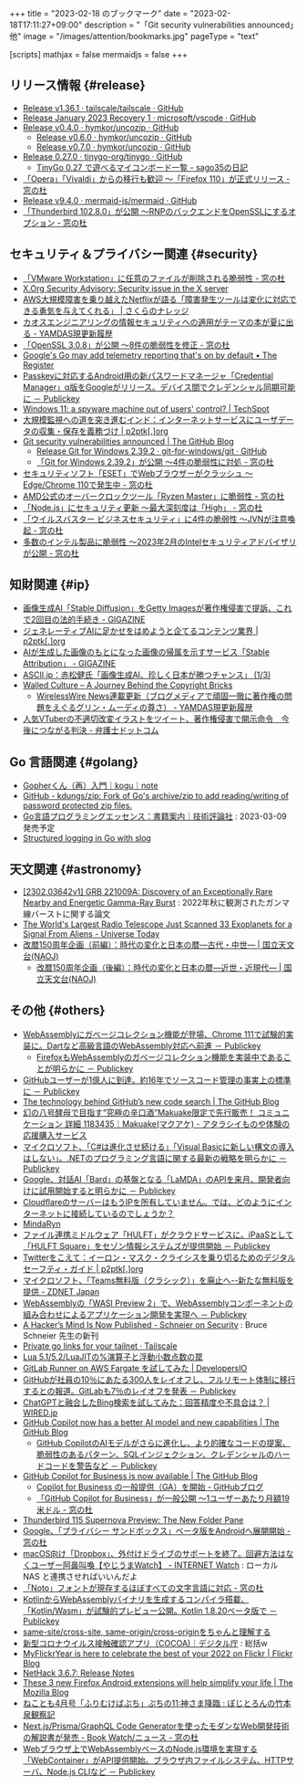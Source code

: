 +++
title = "2023-02-18 のブックマーク"
date =  "2023-02-18T17:11:27+09:00"
description = "「Git security vulnerabilities announced」他"
image = "/images/attention/bookmarks.jpg"
pageType = "text"

[scripts]
  mathjax = false
  mermaidjs = false
+++

## リリース情報 {#release}

- [Release v1.36.1 · tailscale/tailscale · GitHub](https://github.com/tailscale/tailscale/releases/tag/v1.36.1)
- [Release January 2023 Recovery 1 · microsoft/vscode · GitHub](https://github.com/microsoft/vscode/releases/tag/1.75.1)
- [Release v0.4.0 · hymkor/uncozip · GitHub](https://github.com/hymkor/uncozip/releases/tag/v0.4.0)
  - [Release v0.6.0 · hymkor/uncozip · GitHub](https://github.com/hymkor/uncozip/releases/tag/v0.6.0)
  - [Release v0.7.0 · hymkor/uncozip · GitHub](https://github.com/hymkor/uncozip/releases/tag/v0.7.0)
- [Release 0.27.0 · tinygo-org/tinygo · GitHub](https://github.com/tinygo-org/tinygo/releases/tag/v0.27.0)
  - [TinyGo 0.27 で遊べるマイコンボード一覧 - sago35の日記](https://sago35.hatenablog.com/entry/2023/02/13/220248)
- [「Opera」「Vivaldi」からの移行も歓迎 ～「Firefox 110」が正式リリース - 窓の杜](https://forest.watch.impress.co.jp/docs/news/1478676.html)
- [Release v9.4.0 · mermaid-js/mermaid · GitHub](https://github.com/mermaid-js/mermaid/releases/tag/v9.4.0)
- [「Thunderbird 102.8.0」が公開 ～RNPのバックエンドをOpenSSLにするオプション - 窓の杜](https://forest.watch.impress.co.jp/docs/news/1479384.html)

## セキュリティ＆プライバシー関連 {#security}

- [「VMware Workstation」に任意のファイルが削除される脆弱性 - 窓の杜](https://forest.watch.impress.co.jp/docs/news/1476091.html)
- [X.Org Security Advisory: Security issue in the X server](https://lists.x.org/archives/xorg/2023-February/061255.html)
- [AWS大規模障害を乗り越えたNetflixが語る「障害発生ツールは変化に対応できる勇気を与えてくれる」  |  さくらのナレッジ](https://knowledge.sakura.ad.jp/3957/)
- [カオスエンジニアリングの情報セキュリティへの適用がテーマの本が夏に出る - YAMDAS現更新履歴](https://yamdas.hatenablog.com/entry/20230209/security-chaos-engineering)
- [「OpenSSL 3.0.8」が公開 ～8件の脆弱性を修正 - 窓の杜](https://forest.watch.impress.co.jp/docs/news/1477012.html)
- [Google's Go may add telemetry reporting that's on by default • The Register](https://www.theregister.com/2023/02/10/googles_go_programming_language_telemetry_debate/)
- [Passkeyに対応するAndroid用の新パスワードマネージャ「Credential Manager」α版をGoogleがリリース。デバイス間でクレデンシャル同期可能に － Publickey](https://www.publickey1.jp/blog/23/passkeyandroidcredential_managergoogle.html)
- [Windows 11: a spyware machine out of users' control? | TechSpot](https://www.techspot.com/news/97535-windows-11-spyware-machine-out-users-control.html)
- [大規模監視への道を突き進むインド：インターネットサービスにユーザデータの収集・保存を義務づけ | p2ptk[.]org](https://p2ptk.org/freedom-of-speech/4343)
- [Git security vulnerabilities announced | The GitHub Blog](https://github.blog/2023-02-14-git-security-vulnerabilities-announced-3/)
  - [Release Git for Windows 2.39.2 · git-for-windows/git · GitHub](https://github.com/git-for-windows/git/releases/tag/v2.39.2.windows.1)
  - [「Git for Windows 2.39.2」が公開 ～4件の脆弱性に対処 - 窓の杜](https://forest.watch.impress.co.jp/docs/news/1478719.html)
- [セキュリティソフト「ESET」でWebブラウザーがクラッシュ ～Edge/Chrome 110で発生中 - 窓の杜](https://forest.watch.impress.co.jp/docs/news/1478347.html)
- [AMD公式のオーバークロックツール「Ryzen Master」に脆弱性 - 窓の杜](https://forest.watch.impress.co.jp/docs/news/1478819.html)
- [「Node.js」にセキュリティ更新 ～最大深刻度は「High」 - 窓の杜](https://forest.watch.impress.co.jp/docs/news/1479396.html)
- [「ウイルスバスター ビジネスセキュリティ」に4件の脆弱性 ～JVNが注意喚起 - 窓の杜](https://forest.watch.impress.co.jp/docs/news/1479599.html)
- [多数のインテル製品に脆弱性 ～2023年2月のIntelセキュリティアドバイザリが公開 - 窓の杜](https://forest.watch.impress.co.jp/docs/news/1479214.html)

## 知財関連 {#ip}

- [画像生成AI「Stable Diffusion」をGetty Imagesが著作権侵害で提訴、これで2回目の法的手続き - GIGAZINE](https://gigazine.net/news/20230207-getty-sues-stability-ai/)
- [ジェネレーティブAIに足かせをはめようと企てるコンテンツ業界 | p2ptk[.]org](https://p2ptk.org/copyright/4326)
- [AIが生成した画像のもとになった画像の帰属を示すサービス「Stable Attribution」 - GIGAZINE](https://gigazine.net/news/20230206-stable-attribution/)
- [ASCII.jp：赤松健氏「画像生成AI、珍しく日本が勝つチャンス」 (1/3)](https://ascii.jp/elem/000/004/122/4122855/)
- [Walled Culture – A Journey Behind the Copyright Bricks](https://walledculture.org/)
  - [WirelessWire News連載更新（ブログメディアで頑固一徹に著作権の問題をえぐるグリン・ムーディの尊さ） - YAMDAS現更新履歴](https://yamdas.hatenablog.com/entry/20230209/wirelesswire)
- [人気VTuberの不適切改変イラストをツイート、著作権侵害で開示命令　今後につながる判決 - 弁護士ドットコム](https://www.bengo4.com/c_23/n_15646/)

## Go 言語関連 {#golang}

- [Gopherくん（再）入門｜kogu｜note](https://note.com/kogu_dev/n/ndd6c99479901)
- [GitHub - kdungs/zip: Fork of Go's archive/zip to add reading/writing of password protected zip files.](https://github.com/kdungs/zip)
- [Go言語プログラミングエッセンス：書籍案内｜技術評論社](https://gihyo.jp/book/2023/978-4-297-13419-8) : 2023-03-09 発売予定
- [Structured logging in Go with slog](https://mrkaran.dev/posts/structured-logging-in-go-with-slog/)

## 天文関連 {#astronomy}

- [[2302.03642v1] GRB 221009A: Discovery of an Exceptionally Rare Nearby and Energetic Gamma-Ray Burst](/abs/2302.03642) : 2022年秋に観測されたガンマ線バーストに関する論文
- [The World's Largest Radio Telescope Just Scanned 33 Exoplanets for a Signal From Aliens - Universe Today](https://www.universetoday.com/159855/the-worlds-largest-radio-telescope-just-scanned-33-exoplanets-for-a-signal-from-aliens/)
- [改暦150周年企画（前編）：時代の変化と日本の暦―古代・中世― | 国立天文台(NAOJ)](https://www.nao.ac.jp/news/blog/2023/20230217-koyomi.html)
  - [改暦150周年企画（後編）：時代の変化と日本の暦―近世・近現代― | 国立天文台(NAOJ)](https://www.nao.ac.jp/news/blog/2023/20230220-koyomi.html)

## その他 {#others}

- [WebAssemblyにガベージコレクション機能が登場、Chrome 111で試験的実装に。Dartなど高級言語のWebAssembly対応へ前進 － Publickey](https://www.publickey1.jp/blog/23/webassemblychrome_111dartwebassembly.html)
  - [FirefoxもWebAssemblyのガベージコレクション機能を実装中であることが明らかに － Publickey](https://www.publickey1.jp/blog/23/firefoxwebassembly.html)
- [GitHubユーザーが1億人に到達。約16年でソースコード管理の事実上の標準に － Publickey](https://www.publickey1.jp/blog/23/github116.html)
- [The technology behind GitHub’s new code search | The GitHub Blog](https://github.blog/2023-02-06-the-technology-behind-githubs-new-code-search/)
- [幻の八号酵母で目指す“究極の辛口酒”Makuake限定で先行販売！ コミュニケーション 詳細 1183435｜Makuake(マクアケ) - アタラシイものや体験の応援購入サービス](https://www.makuake.com/project/murashige/communication/detail/1183435/)
- [マイクロソフト、「C#は進化させ続ける」「Visual Basicに新しい構文の導入はしない」。.NETのプログラミング言語に関する最新の戦略を明らかに － Publickey](https://www.publickey1.jp/blog/23/cvisual_basicnet.html)
- [Google、対話AI「Bard」の基盤となる「LaMDA」のAPIを来月、開発者向けに試用開始すると明らかに － Publickey](https://www.publickey1.jp/blog/23/googleaibardlamdaapi.html)
- [CloudflareのサーバーはもうIPを所有していません。では、どのようにインターネットに接続しているのでしょうか？](https://blog.cloudflare.com/ja-jp/cloudflare-servers-dont-own-ips-anymore-ja-jp/)
- [MindaRyn](https://mindaryn.com/)
- [ファイル連携ミドルウェア「HULFT」がクラウドサービスに。iPaaSとして「HULFT Square」をセゾン情報システムズが提供開始 － Publickey](https://www.publickey1.jp/blog/23/hulftipaashulft_squre.html)
- [Twitterをこえて：イーロン・マスク・クライシスを乗り切るためのデジタルセーフティ・ガイド | p2ptk[.]org](https://p2ptk.org/privacy/4199)
- [マイクロソフト、「Teams無料版（クラシック）」を廃止へ--新たな無料版を提供 - ZDNET Japan](https://japan.zdnet.com/article/35199810/)
- [WebAssemblyの「WASI Preview 2」で、WebAssemblyコンポーネントの組み合わせによるアプリケーション開発を実現へ － Publickey](https://www.publickey1.jp/blog/23/webassemblywasi_preview_2webassembly.html)
- [A Hacker’s Mind Is Now Published - Schneier on Security](https://www.schneier.com/blog/archives/2023/02/a-hackers-mind-is-now-published.html) : Bruce Schneier 先生の新刊
- [Private go links for your tailnet · Tailscale](https://tailscale.com/blog/golink/)
- [Lua 5.1/5.2/LuaJITの%演算子と浮動小数点数の罠](https://zenn.dev/mod_poppo/articles/lua51-mod-operator)
- [GitLab Runner on AWS Fargate を試してみた | DevelopersIO](https://dev.classmethod.jp/articles/2022-07-06-gitlab-runner-using-ecs/)
- [GitHubが社員の10％にあたる300人をレイオフし、フルリモート体制に移行するとの報道。GitLabも7％のレイオフを発表 － Publickey](https://www.publickey1.jp/blog/23/github10300gitlab7.html)
- [ChatGPTと融合したBing検索を試してみた：回答精度や不具合は？ | WIRED.jp](https://wired.jp/article/my-strange-day-with-bings-new-ai-chatbot/)
- [GitHub Copilot now has a better AI model and new capabilities | The GitHub Blog](https://github.blog/2023-02-14-github-copilot-now-has-a-better-ai-model-and-new-capabilities/)
  - [GitHub CopilotのAIモデルがさらに進化し、より的確なコードの提案、脆弱性のあるパターン、SQLインジェクション、クレデンシャルのハードコードを警告など － Publickey](https://www.publickey1.jp/blog/23/github_copilotaisql.html)
- [GitHub Copilot for Business is now available | The GitHub Blog](https://github.blog/2023-02-14-github-copilot-for-business-is-now-available/)
  - [Copilot for Business の一般提供（GA）を開始 - GitHubブログ](https://github.blog/jp/2023-02-15-copilot-for-business-is-now-available/)
  - [「GitHub Copilot for Business」が一般公開 ～1ユーザーあたり月額19米ドル - 窓の杜](https://forest.watch.impress.co.jp/docs/news/1478891.html)
- [Thunderbird 115 Supernova Preview: The New Folder Pane](https://blog.thunderbird.net/2023/02/thunderbird-115-supernova-preview-the-new-folder-pane/)
- [Google、「プライバシー サンドボックス」ベータ版をAndroidへ展開開始 - 窓の杜](https://forest.watch.impress.co.jp/docs/news/1478650.html)
- [macOS向け「Dropbox」、外付けドライブのサポートを終了。回避方法はなくユーザー阿鼻叫喚【やじうまWatch】 - INTERNET Watch](https://internet.watch.impress.co.jp/docs/yajiuma/1479007.html) : ローカル NAS と連携させればいいんだよ
- [「Noto」フォントが現存するほぼすべての文字言語に対応 - 窓の杜](https://forest.watch.impress.co.jp/docs/news/1478991.html)
- [KotlinからWebAssemblyバイナリを生成するコンパイラ搭載、「Kotlin/Wasm」が試験的プレビュー公開。Kotlin 1.8.20ベータ版で － Publickey](https://www.publickey1.jp/blog/23/kotlinwebassemblykotlinwasmkotlin_1820.html)
- [same-site/cross-site, same-origin/cross-originをちゃんと理解する](https://zenn.dev/agektmr/articles/f8dcd345a88c97)
- [新型コロナウイルス接触確認アプリ（COCOA)｜デジタル庁](https://www.digital.go.jp/policies/cocoa/) : 総括w
- [MyFlickrYear is here to celebrate the best of your 2022 on Flickr | Flickr Blog](https://blog.flickr.net/en/2023/02/13/myflickryear-is-here-to-celebrate-the-best-of-your-2022-on-flickr/)
- [NetHack 3.6.7: Release Notes](https://www.nethack.org/v367/release.html)
- [These 3 new Firefox Android extensions will help simplify your life | The Mozilla Blog](https://blog.mozilla.org/en/mozilla/these-3-new-firefox-android-extensions-will-help-simplify-your-life/)
- [ねことも4月号「ふりむけばぷち」ぷちの11:神さま降臨 : ぽじとろんの竹本泉観察記](https://positron.exblog.jp/32948196/)
- [Next.js/Prisma/GraphQL Code Generatorを使ったモダンなWeb開発技術の解説書が発売 - Book Watch/ニュース - 窓の杜](https://forest.watch.impress.co.jp/docs/bookwatch/news/1479418.html)
- [Webブラウザ上でWebAssemblyベースのNode.js環境を実現する「WebContainer」がAPI提供開始。ブラウザ内ファイルシステム、HTTPサーバ、Node.js CLIなど － Publickey](https://www.publickey1.jp/blog/23/webwebassemblynodejswebcontainerapihttpnodejs_cli.html)
